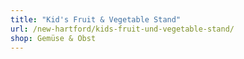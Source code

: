 ```yaml
---
title: "Kid's Fruit & Vegetable Stand"
url: /new-hartford/kids-fruit-und-vegetable-stand/
shop: Gemüse & Obst
---
```

